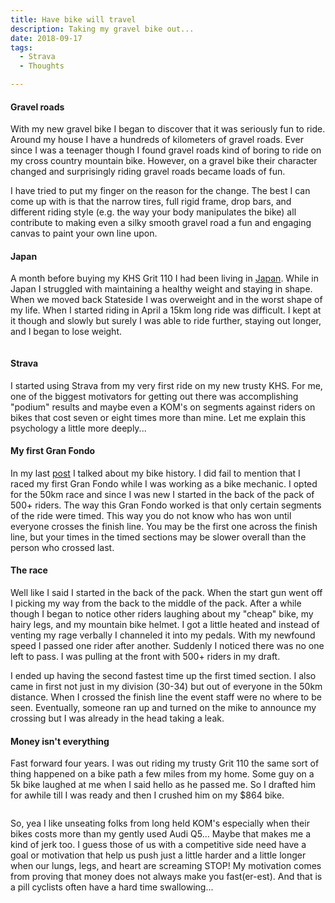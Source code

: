 ```yaml
---
title: Have bike will travel
description: Taking my gravel bike out...
date: 2018-09-17
tags:
  - Strava
  - Thoughts

---
```

<h4>Gravel roads</h4>

<p>With my new gravel bike I began to discover that it was seriously fun to ride. Around my house I have a hundreds of kilometers of gravel roads. Ever since I was a teenager though I found gravel roads kind of boring to ride on my cross country mountain bike. However, on a gravel bike their character changed and surprisingly riding gravel roads became loads of fun.</p>

<p>I have tried to put my finger on the reason for the change. The best I can come up with is that the narrow tires, full rigid frame, drop bars, and different riding style (e.g. the way your body manipulates the bike) all contribute to making even a silky smooth gravel road a fun and engaging canvas to paint your own line upon.</p>

<h4>Japan</h4>

<p>A month before buying my KHS Grit 110 I had been living in <a href="http://www.fallfishtenkara.com" target="_blank" rel="noopener">Japan</a>. While in Japan I struggled with maintaining a healthy weight and staying in shape. When we moved back Stateside I was overweight and in the worst shape of my life. When I started riding in April a 15km long ride was difficult. I kept at it though and slowly but surely I was able to ride further, staying out longer, and I began to lose weight.</p>

<img src="" alt="" class="blogImages" />

<h4>Strava</h4>

<p>I started using Strava from my very first ride on my new trusty KHS. For me, one of the biggest motivators for getting out there was accomplishing "podium" results and maybe even a KOM's on segments against riders on bikes that cost seven or eight times more than mine. Let me explain this psychology a little more deeply...</p>

<h4>My first Gran Fondo</h4>

<p>In my last <a href="http://157.230.153.196/gravel-grinding/" target="_blank" rel="noopener">post</a>&nbsp;I talked about my bike history. I did fail to mention that I raced my first Gran Fondo while I was working as a bike mechanic. I opted for the 50km race and since I was new I started in the back of the pack of 500+ riders. The way this Gran Fondo worked is that only certain segments of the ride were timed. This way you do not know who has won until everyone crosses the finish line. You may be the first one across the finish line, but your times in the timed sections may be slower overall than the person who crossed last.</p>

<h4>The race</h4>

<p>Well like I said I started in the back of the pack. When the start gun went off I picking my way from the back to the middle of the pack. After a while though I began to notice other riders laughing about my "cheap" bike, my hairy legs, and my mountain bike helmet. I got a little heated and instead of venting my rage verbally I channeled it into my pedals. With my newfound speed I&nbsp;passed one rider after another. Suddenly I noticed there was no one left to pass. I was pulling at the front with 500+ riders in my draft. </p>

<p>I ended up having the second fastest time up the first timed section. I also came in first not just in my division (30-34) but out of everyone in the 50km distance. When I crossed the finish line the event staff were no where to be seen. Eventually, someone ran up and turned on the mike to announce my crossing but I was already in the head taking a leak.</p>

<h4>Money isn't everything</h4>

<p>Fast forward four years. I was out riding my trusty Grit 110 the&nbsp;same sort of thing&nbsp;happened on a bike path a few miles from my home. Some guy on a 5k bike laughed at me when I said hello as he passed me. So I drafted him for awhile till I was ready and then I crushed him on my $864 bike.</p>

<img src="" alt="" class="blogImages" />

<p>So, yea I like unseating folks from long held KOM's especially when their bikes costs more than my gently used Audi Q5... Maybe that makes me a kind of jerk too. I guess those of us with a competitive side need have a goal or motivation that help us push just a little harder and a little longer when our lungs, legs, and heart are screaming STOP! My motivation comes from proving that money does not always make you fast(er-est). And that is a pill cyclists often have a hard time swallowing...</p>
